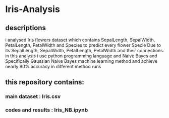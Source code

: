 # Iris-Analysis
## descriptions
i analysed Iris flowers dataset which contains SepalLength, SepalWidth, PetalLength, PetalWidth and Species to predict every flower Specie Due to its SepalLength, SepalWidth, PetalLength, PetalWidth and their connections.
in this analysis i use python programming language and Naive Bayes and Specifically Gaussian Naive Bayes machine learning method and achieve nearly 90% accuracy in different method runs
## this repository contains:
### main dataset : Iris.csv
### codes and results : Iris_NB.ipynb
